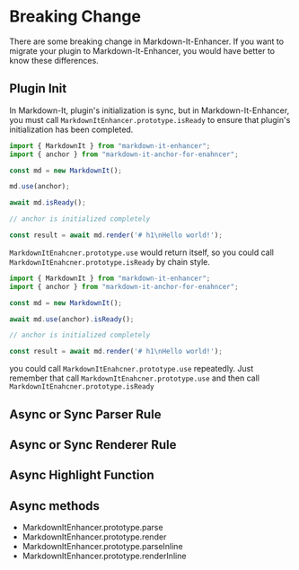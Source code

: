 # Breaking Change

There are some breaking change in Markdown-It-Enhancer. If you want to migrate your plugin to Markdown-It-Enhancer, you would have better to know these differences.

## Plugin Init

In Markdown-It, plugin's initialization is sync, but in Markdown-It-Enhancer, you must call `MarkdownItEnhancer.prototype.isReady` to ensure that plugin's initialization has been completed.

```typescript
import { MarkdownIt } from "markdown-it-enhancer";
import { anchor } from "markdown-it-anchor-for-enahncer";

const md = new MarkdownIt();

md.use(anchor);

await md.isReady();

// anchor is initialized completely

const result = await md.render('# h1\nHello world!');
```

`MarkdownItEnahcner.prototype.use` would return itself, so you could call `MarkdownItEnahcner.prototype.isReady` by chain style.

```typescript
import { MarkdownIt } from "markdown-it-enhancer";
import { anchor } from "markdown-it-anchor-for-enahncer";

const md = new MarkdownIt();

await md.use(anchor).isReady();

// anchor is initialized completely

const result = await md.render('# h1\nHello world!');
```

you could call `MarkdownItEnahcner.prototype.use` repeatedly. Just remember that call `MarkdownItEnahcner.prototype.use` and then call `MarkdownItEnahcner.prototype.isReady`

## Async or Sync Parser Rule

<!-- TODO -->

## Async or Sync Renderer Rule

<!-- TODO -->

## Async Highlight Function

<!-- TODO -->

## Async methods


- MarkdownItEnhancer.prototype.parse
- MarkdownItEnhancer.prototype.render
- MarkdownItEnhancer.prototype.parseInline
- MarkdownItEnhancer.prototype.renderInline
